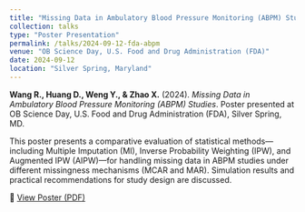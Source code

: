 ```yaml
---
title: "Missing Data in Ambulatory Blood Pressure Monitoring (ABPM) Studies"
collection: talks
type: "Poster Presentation"
permalink: /talks/2024-09-12-fda-abpm
venue: "OB Science Day, U.S. Food and Drug Administration (FDA)"
date: 2024-09-12
location: "Silver Spring, Maryland"
---
```


**Wang R., Huang D., Weng Y., & Zhao X.** (2024). *Missing Data in Ambulatory Blood Pressure Monitoring (ABPM) Studies*. Poster presented at OB Science Day, U.S. Food and Drug Administration (FDA), Silver Spring, MD.

This poster presents a comparative evaluation of statistical methods—including Multiple Imputation (MI), Inverse Probability Weighting (IPW), and Augmented IPW (AIPW)—for handling missing data in ABPM studies under different missingness mechanisms (MCAR and MAR). Simulation results and practical recommendations for study design are discussed.

📄 [View Poster (PDF)](/assets/files/FDA_ABPM_Poster.pdf)
